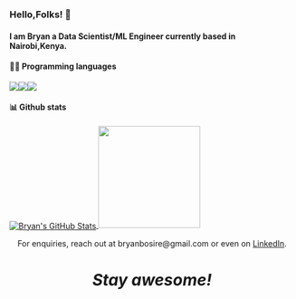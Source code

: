 ###  Hello,Folks! 👋
#### I am Bryan a Data Scientist/ML Engineer currently based in Nairobi,Kenya.
#### 👨‍💻 Programming languages
![](https://img.shields.io/badge/Python-3776AB?style=for-the-badge&logo=python&logoColor=white)![](https://img.shields.io/badge/JavaScript-F7DF1E?style=for-the-badge&logo=javascript&logoColor=black)![](https://img.shields.io/badge/Ruby-CC342D?style=for-the-badge&logo=ruby&logoColor=white)
#### 📊 Github stats
<a href="https://github.com/Finyasy/Finyasy">
  <img align="center" src="https://github-readme-stats.vercel.app/api?username=Finyasy&show_icons=true&line_height=27&count_private=true&title_color=ffffff&text_color=c9cacc&icon_color=2bbc8a&bg_color=1d1f21" alt="Bryan's GitHub Stats" />
</a>

<a href="https://github.com/Finyasy/Finyasy"> 
  <img height="180em" src="https://github-readme-stats.vercel.app/api/top-langs/?username=Finyasy&hide=java,html,tex&title_color=ffffff&text_color=c9cacc&icon_color=2bbc8a&bg_color=1d1f21&langs_count=8" />
</a>
 
<p align='center'>For enquiries, reach out at bryanbosire@gmail.com or even on <a href="https://www.linkedin.com/in/bryan-bosire-a67a1078/">LinkedIn</a>.</p>
  
<h1 align='center'><i>Stay awesome!</i></h1>
</a>
<!--
**Finyasy/Finyasy** is a ✨ _special_ ✨ repository because its `README.md` (this file) appears on your GitHub profile.

Here are some ideas to get you started:

- 🔭 I’m currently working on ...
- 🌱 I’m currently learning ...
- 👯 I’m looking to collaborate on ...
- 🤔 I’m looking for help with ...
- 💬 Ask me about ...
- 📫 How to reach me: ...
- 😄 Pronouns: ...
- ⚡ Fun fact: ...
-->
